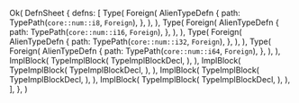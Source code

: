 Ok(
    DefnSheet {
        defns: [
            Type(
                Foreign(
                    AlienTypeDefn {
                        path: TypePath(`core::num::i8`, `Foreign`),
                    },
                ),
            ),
            Type(
                Foreign(
                    AlienTypeDefn {
                        path: TypePath(`core::num::i16`, `Foreign`),
                    },
                ),
            ),
            Type(
                Foreign(
                    AlienTypeDefn {
                        path: TypePath(`core::num::i32`, `Foreign`),
                    },
                ),
            ),
            Type(
                Foreign(
                    AlienTypeDefn {
                        path: TypePath(`core::num::i64`, `Foreign`),
                    },
                ),
            ),
            ImplBlock(
                TypeImplBlock(
                    TypeImplBlockDecl,
                ),
            ),
            ImplBlock(
                TypeImplBlock(
                    TypeImplBlockDecl,
                ),
            ),
            ImplBlock(
                TypeImplBlock(
                    TypeImplBlockDecl,
                ),
            ),
            ImplBlock(
                TypeImplBlock(
                    TypeImplBlockDecl,
                ),
            ),
        ],
    },
)